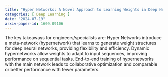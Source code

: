 ```yaml
---
title: "Hyper Networks: A Novel Approach to Learning Weights in Deep Neural Networks"
categories: [ Deep Learning ]
date: "2024-07-19"
arxiv-paper-id: 1609.09106
---
```

The key takeaways for engineers/specialists are: Hyper Networks introduce a meta-network (hypernetwork) that learns to generate weight structures for deep neural networks, providing flexibility and efficiency. Dynamic hypernetworks allow weights to adapt to input sequences, improving performance on sequential tasks. End-to-end training of hypernetworks with the main network leads to collaborative optimization and comparable or better performance with fewer parameters.
